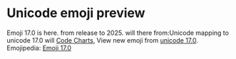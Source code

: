 # Unicode emoji preview
Emoji 17.0 is here. from release to 2025. will there from:Unicode mapping to unicode 17.0 will [Code Charts](https://www.unicode.org/Public/17.0.0/charts/CodeCharts.pdf), View new emoji from [unicode 17.0](https://www.unicode.org/charts/PDF/Unicode-17.0/U170-1FA70.pdf).
Emojipedia: [Emoji 17.0](https://emojipedia.org/emoji-17.0)
